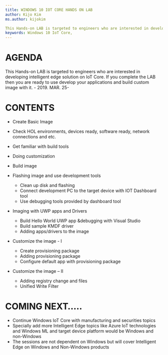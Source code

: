 ```yaml
---
title: WINDOWS 10 IOT CORE HANDS ON LAB
author: Kijo Kim
ms.author: kijokim

This Hands-on LAB is targeted to engineers who are interested in developing intelligent edge solution on IoT Core. If you complete the LAB then you are ready to use develop your applications and build custom image with it. 
keywords: Windows 10 IoT Core, 
---
```

# AGENDA
This Hands-on LAB is targeted to engineers who are interested in developing intelligent edge solution on IoT Core. If you complete the LAB then you are ready to use develop your applications and build custom image with it. - 2019. MAR. 25-

# CONTENTS

* Create Basic Image	
* Check HOL environments, devices ready, software ready, network connections and etc. 
* Get familiar with build tools 
* Doing customization 
* Build image 

* Flashing image and use development tools 	
  * Clean up disk and flashing 
  * Connect development PC to the target device with IOT Dashboard tool 
  * Use debugging tools provided by dashboard tool 

* Imaging with UWP apps and Drivers 	
  * Build Hello World UWP app &debugging with Visual Studio 
  * Build sample KMDF driver
  * Adding apps/drivers to the image

* Customize the image - I 	
  * Create provisioning package
  * Adding provisioning package
  * Configure default app with provisioning package

* Customize the image – II	
  *	Adding registry change and files 
  * Unified Write Filter 

# COMING NEXT….. 
  * Continue Windows IoT Core with manufacturing and securities topics  
  * Specially add more Intelligent Edge topics like Azure IoT technologies and Windows ML and target device platform would be Windows and non-Windows 
  * The sessions are not dependent on Windows but will cover Intelligent Edge on Windows and Non-Windows products 


